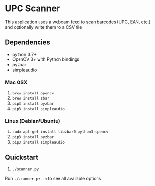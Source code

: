 # UPC Scanner
This application uses a webcam feed to scan barcodes (UPC, EAN, etc.) and optionally write them to a CSV file

## Dependencies
* python 3.7+
* OpenCV 3+ with Python bindings
* pyzbar
* simpleaudio

### Mac OSX
1. `brew install opencv`
2. `brew install zbar`
3. `pip3 install pyzbar`
4. `pip3 install simpleaudio`

### Linux (Debian/Ubuntu)
1. `sudo apt-get install libzbar0 python3-opencv`
2. `pip3 install pyzbar`
3. `pip3 install simpleaudio`

## Quickstart
1. `./scanner.py`

Run `./scanner.py -h` to see all available options
